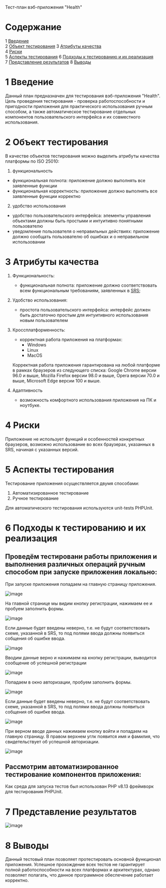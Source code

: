 Тест-план вэб-приложения "Health"

# Содержание
1 [Введение](#intro)    
2 [Объект тестирования](#testing_object)
3 [Атрибуты качества](#quality_attributes)  
4 [Риски](#risks)  
5 [Аспекты тестирования](#testing_aspects)
6 [Подходы к тестированию и их реализация](#testing_approaches)  
7 [Представление результатов](#results) 
8 [Выводы](#conclusion)  

<a name="intro"/>

# 1 Введение

Данный план предназначен для тестирования вэб-приложения "Health". Цель проведения тестирования - проверка работоспособности и пригодности приложения для практического использования ручным способом, а также автоматическое тестирование отдельных компонентов пользовательского интерфейса и их совместного использования.


<a name="testing_object"/>

# 2 Объект тестирования

В качестве объектов тестирования можно выделить атрибуты качества платформы по ISO 25010:

1. функциональность

  - функциональная полнота: приложение должно выполнять все заявленные функции
  - функциональная корректность: приложение должно выполнять все заявленные функции корректно

2. удобство использования

  - удобство пользовательского интерфейса: элементы управления объектами должны быть простыми и интуитивно понятными пользователю
  - уведомление пользователя о неправильных действиях: приложение должно сообщать пользователю об ошибках и о неправильном использовании

<a name="quality_attributes"/>

# 3 Атрибуты качества

1. Функциональность:

    - функциональная полнота: приложение должно соответствовать всем функциональным требованиям, заявленных в [SRS](https://github.com/PolliMur/tritpo-lab2/blob/master/SRS/README.md);
    
2. Удобство использования:

    - простота пользовательского интерфейса: интерфейс должен быть достаточно простым для интуитивного использования новым пользователем
    
3. Кроссплатформенность:

    - корректная работа приложения на платформах:
      - Windows
      - Linux
      - MacOS
      
    Корректная работа приложения гарантирована на любой платформе в рамках браузеров из следующего списка: Google Chrome версии 96.0 и выше, Mozilla Firefox версии 98.0 и выше, Opera версии 70.0 и выше, Microsoft Edge версии 100 и выше.
      
4. Адаптивность

    - возможность комфортного использования приложения на ПК и ноутбуке.
    
    
<a name="risks"/>

# 4 Риски

Приложение не использует функций и особенностей конкретных браузеров, возможно использование во всех браузерах, указанных в SRS, начиная с указанных версий.

<a name="testing_aspects"/>


# 5 Аспекты тестирования

Тестирование приложения осуществляется двумя способами:

1. Автоматизированное тестирование
2. Ручное тестирование

Для автоматического тестирования используются unit-tests PHPUnit.

<a name="testing_approaches"/>

# 6 Подходы к тестированию и их реализация

## Проведём тестировани работы приложения и выполнения различных операций ручным способом при запуске приложения локально:

При запуске приложения попадаем на главную страницу приложения. 

![image](./src/main_page.png)

На главной странице мы видим кнопку регистрации, нажимаем ее и пробуем заполнить формы.

![image](./src/reg1.png)

Если данные будет введены неверно, т.е. не будут соответствовать схеме, указанной в SRS, то под полями ввода должны появиться собщения об ошибке ввода.

![image](./src/reg2.png)

Вводим данные верно и нажимаем на кнопку регистрации, выводится сообщение об успешной регистрации

![image](./src/reg3.png)

Попадаем в окно авторизации, пробуем заполнить формы.

![image](./src/auth.png)

Если данные будет введены неверно, т.е. не будут соответствовать схеме, указанной в SRS, то под полями ввода должны появиться собщения об ошибке ввода.

![image](./src/auth2.png)

При верном вводе данных нажимаем кнопку войти и попадаем на главную страницу. В правом верхнем углк появится имя и фамилия, что свидетельствует об успешной авторизации.

![image](./src/main_page2.png)

## Рассмотрим автоматизированное тестирование компонентов приложения:

Как среда для запуска тестов был использован PHP v8.13 фреймворк для тестирования PHPUnit.

<a name="results"/>

# 7 Представление результатов

![image](./src/res.png)

<a name="conclusion"/>

# 8 Выводы

Данный тестовый план позволяет протестировать основной функционал приложения. Успешное прохождение всех тестов не гарантирует полной работоспособности на всех платформах и архитектурах, однако позволяет полагать, что данное программное обеспечение работает корректно.